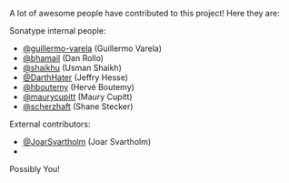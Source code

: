 A lot of awesome people have contributed to this project! Here they are:

Sonatype internal people:

- [@guillermo-varela](https://github.com/guillermo-varela) (Guillermo Varela)
- [@bhamail](https://github.com/bhamail) (Dan Rollo)
- [@shaikhu](https://github.com/shaikhu) (Usman Shaikh)  
- [@DarthHater](https://github.com/darthhater/) (Jeffry Hesse)
- [@hboutemy](https://github.com/hboutemy) (Hervé Boutemy)
- [@maurycupitt](https://github.com/maurycupitt) (Maury Cupitt)
- [@scherzhaft](https://github.com/scherzhaft) (Shane Stecker)

External contributors:

- [@JoarSvartholm](https://github.com/JoarSvartholm) (Joar Svartholm)
- 

Possibly You!
